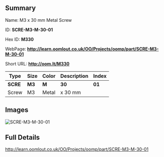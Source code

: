 

## Summary
 
Name: M3 x 30 mm Metal Screw

ID: __SCRE-M3-M-30-01__

Hex ID: __M330__

WebPage: __http://learn.oomlout.co.uk/OO/Projects/oomp/part/SCRE-M3-M-30-01__

Short URL: __http://oom.lt/M330__


| Type   | Size   | Color   | Description   | Index   |    
| ----- | ------   | ------   | -----   | ----   |    
| __SCRE__   					| __M3__   					| __M__    						| __30__    					| __01__ |    
| Screw		| M3	| Metal		| x 30 mm	| 	|

## Images
![SCRE-M3-M-30-01](http://oomlout.com/oomp-gen/parts/SCRE-M3-M-30-01/SCRE-M3-M-30-01_420.jpg)

## Full Details

 http://learn.oomlout.co.uk/OO/Projects/oomp/part/SCRE-M3-M-30-01

